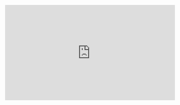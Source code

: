 <iframe width="560" height="315" src="https://www.youtube.com/shorts/TlA_wsLLQSQ" frameborder="0" allow="autoplay; encrypted-media" allowfullscreen></iframe>
